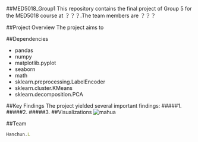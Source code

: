 ##MED5018_Group1
This repository contains the final project of Group 5 for the MED5018 course at ？？？.The team members are ？？？

##Project Overview
The project aims to

##Dependencies
* pandas
* numpy
* matplotlib.pyplot
* seaborn
* math
* sklearn.preprocessing.LabelEncoder
* sklearn.cluster.KMeans
* sklearn.decomposition.PCA

##Key Findings
The project yielded several important findings:
#####1.
#####2.
#####3.
##Visualizations 
![mahua](mahua-logo.jpg)


##Team

```javascript
Hanchun.L
```
